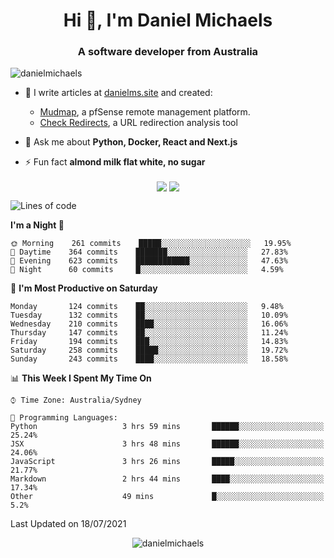 <h1 align="center">Hi 👋, I'm Daniel Michaels</h1>
<h3 align="center">A software developer from Australia</h3>
<p align="left"> <img src="https://komarev.com/ghpvc/?username=danielmichaels" alt="danielmichaels" /> </p>

- 📝 I write articles at [danielms.site](https://danielms.site?ref=danielmichaels-github) and created:
    - [Mudmap](https://mudmap.io?ref=danielmichaels-github), a pfSense remote management platform.
    - [Check Redirects](https://www.check-redirects.com?ref=danielmichaels-github), a URL redirection analysis tool
- 💬 Ask me about **Python, Docker, React and Next.js**

- ⚡ Fun fact **almond milk flat white, no sugar**

<p align="center">
<a href="https://twitter.com/dansult" target="_blank"><img align="center" src="https://img.shields.io/badge/twitter-%231DA1F2.svg?&style=for-the-badge&logo=twitter&logoColor=white"></a>
<a href="https://linkedin.com/in/daniel-michaels" target="_blank"><img align="center" src="https://img.shields.io/badge/linkedin-%230077B5.svg?&style=for-the-badge&logo=linkedin&logoColor=white"></a>
</p>

<!--START_SECTION:waka-->
![Lines of code](https://img.shields.io/badge/From%20Hello%20World%20I%27ve%20Written-408044%20lines%20of%20code-blue)

**I'm a Night 🦉** 

```text
🌞 Morning    261 commits    █████░░░░░░░░░░░░░░░░░░░░   19.95% 
🌆 Daytime    364 commits    ███████░░░░░░░░░░░░░░░░░░   27.83% 
🌃 Evening    623 commits    ████████████░░░░░░░░░░░░░   47.63% 
🌙 Night      60 commits     █░░░░░░░░░░░░░░░░░░░░░░░░   4.59%

```
📅 **I'm Most Productive on Saturday** 

```text
Monday       124 commits    ██░░░░░░░░░░░░░░░░░░░░░░░   9.48% 
Tuesday      132 commits    ██░░░░░░░░░░░░░░░░░░░░░░░   10.09% 
Wednesday    210 commits    ████░░░░░░░░░░░░░░░░░░░░░   16.06% 
Thursday     147 commits    ██░░░░░░░░░░░░░░░░░░░░░░░   11.24% 
Friday       194 commits    ███░░░░░░░░░░░░░░░░░░░░░░   14.83% 
Saturday     258 commits    █████░░░░░░░░░░░░░░░░░░░░   19.72% 
Sunday       243 commits    ████░░░░░░░░░░░░░░░░░░░░░   18.58%

```


📊 **This Week I Spent My Time On** 

```text
⌚︎ Time Zone: Australia/Sydney

💬 Programming Languages: 
Python                   3 hrs 59 mins       ██████░░░░░░░░░░░░░░░░░░░   25.24% 
JSX                      3 hrs 48 mins       ██████░░░░░░░░░░░░░░░░░░░   24.06% 
JavaScript               3 hrs 26 mins       █████░░░░░░░░░░░░░░░░░░░░   21.77% 
Markdown                 2 hrs 44 mins       ████░░░░░░░░░░░░░░░░░░░░░   17.34% 
Other                    49 mins             █░░░░░░░░░░░░░░░░░░░░░░░░   5.2%

```


 Last Updated on 18/07/2021
<!--END_SECTION:waka-->

<p align="center"> <img src="https://github-readme-stats.vercel.app/api?username=danielmichaels&show_icons=true" alt="danielmichaels" /> </p>

